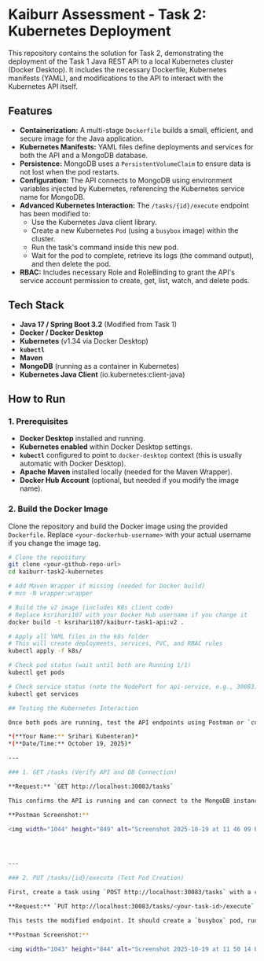 # Kaiburr Assessment - Task 2: Kubernetes Deployment

This repository contains the solution for Task 2, demonstrating the deployment of the Task 1 Java REST API to a local Kubernetes cluster (Docker Desktop). It includes the necessary Dockerfile, Kubernetes manifests (YAML), and modifications to the API to interact with the Kubernetes API itself.

## Features

-   **Containerization:** A multi-stage `Dockerfile` builds a small, efficient, and secure image for the Java application.
-   **Kubernetes Manifests:** YAML files define deployments and services for both the API and a MongoDB database.
-   **Persistence:** MongoDB uses a `PersistentVolumeClaim` to ensure data is not lost when the pod restarts.
-   **Configuration:** The API connects to MongoDB using environment variables injected by Kubernetes, referencing the Kubernetes service name for MongoDB.
-   **Advanced Kubernetes Interaction:** The `/tasks/{id}/execute` endpoint has been modified to:
    -   Use the Kubernetes Java client library.
    -   Create a new Kubernetes `Pod` (using a `busybox` image) within the cluster.
    -   Run the task's command inside this new pod.
    -   Wait for the pod to complete, retrieve its logs (the command output), and then delete the pod.
-   **RBAC:** Includes necessary Role and RoleBinding to grant the API's service account permission to create, get, list, watch, and delete pods.

## Tech Stack

-   **Java 17 / Spring Boot 3.2** (Modified from Task 1)
-   **Docker / Docker Desktop**
-   **Kubernetes** (v1.34 via Docker Desktop)
-   **`kubectl`**
-   **Maven**
-   **MongoDB** (running as a container in Kubernetes)
-   **Kubernetes Java Client** (io.kubernetes:client-java)

## How to Run

### 1. Prerequisites

-   **Docker Desktop** installed and running.
-   **Kubernetes enabled** within Docker Desktop settings.
-   **`kubectl`** configured to point to `docker-desktop` context (this is usually automatic with Docker Desktop).
-   **Apache Maven** installed locally (needed for the Maven Wrapper).
-   **Docker Hub Account** (optional, but needed if you modify the image name).

### 2. Build the Docker Image

Clone the repository and build the Docker image using the provided `Dockerfile`. Replace `<your-dockerhub-username>` with your actual username if you change the image tag.

```sh
# Clone the repository
git clone <your-github-repo-url>
cd kaiburr-task2-kubernetes

# Add Maven Wrapper if missing (needed for Docker build)
# mvn -N wrapper:wrapper

# Build the v2 image (includes K8s client code)
# Replace ksrihari107 with your Docker Hub username if you change it
docker build -t ksrihari107/kaiburr-task1-api:v2 .

# Apply all YAML files in the k8s folder
# This will create deployments, services, PVC, and RBAC rules
kubectl apply -f k8s/

# Check pod status (wait until both are Running 1/1)
kubectl get pods

# Check service status (note the NodePort for api-service, e.g., 30083)
kubectl get services

## Testing the Kubernetes Interaction

Once both pods are running, test the API endpoints using Postman or `curl`. The API is accessible on `http://localhost:30083` because of the `NodePort` service.

*(**Your Name:** Srihari Kubenteran)*
*(**Date/Time:** October 19, 2025)*

---

### 1. GET /tasks (Verify API and DB Connection)

**Request:** `GET http://localhost:30083/tasks`

This confirms the API is running and can connect to the MongoDB instance within Kubernetes.

**Postman Screenshot:**

<img width="1044" height="849" alt="Screenshot 2025-10-19 at 11 46 09 PM" src="https://github.com/user-attachments/assets/e960df8b-f975-431d-b64d-c8a16fef3c2e" />




---

### 2. PUT /tasks/{id}/execute (Test Pod Creation)

First, create a task using `POST http://localhost:30083/tasks` with a command like `"echo Hello K8s Postman"`. Note the ID (e.g., `68f52b0dee490737f0f0045a`).

**Request:** `PUT http://localhost:30083/tasks/<your-task-id>/execute`

This tests the modified endpoint. It should create a `busybox` pod, run the echo command inside it, retrieve the logs, and return them in the response.

**Postman Screenshot:**

<img width="1043" height="844" alt="Screenshot 2025-10-19 at 11 50 14 PM" src="https://github.com/user-attachments/assets/e43dfcab-c6b2-46e2-bc23-e6962dc3a5dd" />












